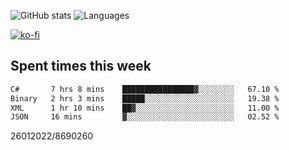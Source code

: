 ![GitHub stats](https://github-readme-stats.vercel.app/api?username=emipa606&theme=github_dark&show_icons=true) 
![Languages](https://github-readme-stats.vercel.app/api/top-langs/?username=emipa606&theme=github_dark&layout=compact)

[![ko-fi](https://ko-fi.com/img/githubbutton_sm.svg)](https://ko-fi.com/G2G55DDYD)

## Spent times this week
<!--START_SECTION:waka-->

```txt
C#       7 hrs 8 mins    ████████████████▓░░░░░░░░   67.10 %
Binary   2 hrs 3 mins    █████░░░░░░░░░░░░░░░░░░░░   19.38 %
XML      1 hr 10 mins    ██▓░░░░░░░░░░░░░░░░░░░░░░   11.00 %
JSON     16 mins         ▓░░░░░░░░░░░░░░░░░░░░░░░░   02.52 %
```

<!--END_SECTION:waka-->


26012022/8690260
